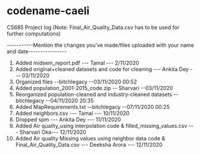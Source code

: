 # codename-caeli
CS685 Project log   (Note: Final_Air_Quality_Data.csv has to be used for further computations) 

-----------Mention the changes you've made/files uploaded with your name and date----------------
1. Added midsem_report.pdf --- Tamal --- 2/11/2020
2. Added original+cleaned datasets and code for cleaning --- Ankita Dey --- 03/11/2020
3. Organized files --bitchlegacy --03/11/2020 00:52
4. Added population_2001-2015_code.zip -- Sharvari --03/11/2020
5. Reorganized population-cleaned and industry-cleaned datasets --bitchlegacy --04/11/2020 20:35
6. Added MapRequirements.txt --bitchlegacy --07/11/2020 00:25
7. Added neighbors.csv --- Tamal --- 10/11/2020
8. Dropped spm --- Ankita Dey --- 11/11/2020
9. Added Air quality_using interpolation code & filled_missing_values.csv --- Sharvari Oka--- 12/11/2020
10. Added Air quality Missing values using neighbor data code & Final_Air_Quality_Data.csv --- Deeksha Arora --- 12/11/2020
